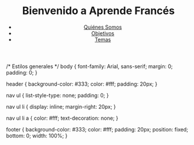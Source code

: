 <!DOCTYPE html>
<html lang="es">
<head>
    <meta charset="UTF-8">
    <meta name="viewport" content="width=device-width, initial-scale=1.0">
    <title>Inicio - Aprende Francés</title>
    <link rel="stylesheet" href="styles.css">
</head>
<body>
    <header>
        <h1>Bienvenido a Aprende Francés</h1>
        <nav>
            <ul>
                <li><a href="#quienes_somos">Quiénes Somos</a></li>
                <li><a href="#objetivos">Objetivos</a></li>
                <li><a href="#temas">Temas</a></li>
            </ul>
        </nav>
    </header>
    <main>
        <!-- Contenido principal de la página de inicio -->
    </main>
    <footer>
        <!-- Footer -->
    </footer>
</body>
</html>
/* Estilos generales */
body {
    font-family: Arial, sans-serif;
    margin: 0;
    padding: 0;
}

header {
    background-color: #333;
    color: #fff;
    padding: 20px;
}

nav ul {
    list-style-type: none;
    padding: 0;
}

nav ul li {
    display: inline;
    margin-right: 20px;
}

nav ul li a {
    color: #fff;
    text-decoration: none;
}

footer {
    background-color: #333;
    color: #fff;
    padding: 20px;
    position: fixed;
    bottom: 0;
    width: 100%;
} 

